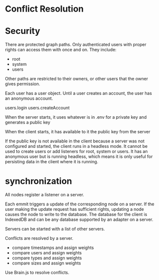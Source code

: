 # Conflict Resolution


 # Security

 There are protected graph paths. Only authenticated users with proper rights can access them with once and on. They include:

 - root
 - system
 - users

 Other paths are restricted to their owners, or other users that the owner gives permission. 

 Each user has a user object. Until a user creates an account, the user has an anonymous account. 

 users.login 
 users.createAccount 


 When the server starts, it uses whatever is in .env for a private key and generates a public key

 When the client starts, it has available to it the public key from the server 

 If the public key is not available in the client because a server was not configured and started, 
 the client runs in a headless mode. It cannot be used to create users or add listeners for root, system or users. It has an anonymous user but is 
 running headless, which means it is only useful for persisting data in the client where it is running.

 # synchronization

 All nodes register a listener on a server. 

 Each emmit triggers a update of the corresponding node on a server. If the user making the update request has sufficient rights, updating a node causes the node to write to the database. The database for the client is IndexedDB and can be any database supported by an adapter on a server. 

 Servers can be started with a list of other servers. 

 Conflicts are resolved by a server. 
  - compare timestamps and assign weights
  - compare users and assign weights
  - compare types and assign weights
  - compare sizes and assign weights

 Use Brain.js to resolve conflicts. 

